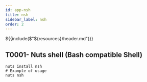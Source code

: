 ```yaml
---
id: app-nsh
title: nsh
sidebar_label: nsh
order: 2
---
```


${{include($"${resources}/header.md")}}

## T0001- Nuts shell (Bash compatible Shell)
```
nuts install nsh
# Example of usage
nuts nsh
```
